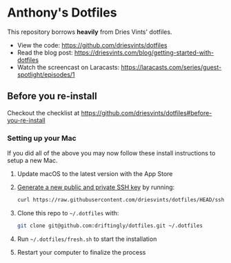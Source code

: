 # Anthony's Dotfiles

This repository borrows **heavily** from Dries Vints' dotfiles.

- View the code: https://github.com/driesvints/dotfiles
- Read the blog post: https://driesvints.com/blog/getting-started-with-dotfiles
- Watch the screencast on Laracasts: https://laracasts.com/series/guest-spotlight/episodes/1

## Before you re-install

Checkout the checklist at https://github.com/driesvints/dotfiles#before-you-re-install

### Setting up your Mac

If you did all of the above you may now follow these install instructions to setup a new Mac.

1. Update macOS to the latest version with the App Store
2. [Generate a new public and private SSH key](https://docs.github.com/en/github/authenticating-to-github/generating-a-new-ssh-key-and-adding-it-to-the-ssh-agent) by running:

   ```zsh
   curl https://raw.githubusercontent.com/driesvints/dotfiles/HEAD/ssh.sh | sh -s "<your-email-address>"
   ```

3. Clone this repo to `~/.dotfiles` with:

    ```zsh
    git clone git@github.com:driftingly/dotfiles.git ~/.dotfiles
    ```

4. Run `~/.dotfiles/fresh.sh` to start the installation
5. Restart your computer to finalize the process
